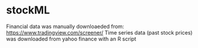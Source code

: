 # stockML

Financial data was manually downloaeded from: https://www.tradingview.com/screener/
Time series data (past stock prices) was downloaded from yahoo finance with an R script
